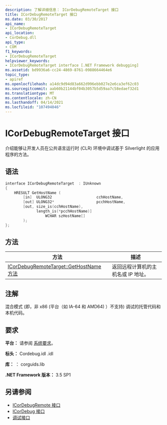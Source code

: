 ```yaml
---
description: 了解详细信息： ICorDebugRemoteTarget 接口
title: ICorDebugRemoteTarget 接口
ms.date: 03/30/2017
api_name:
- ICorDebugRemoteTarget
api_location:
- CorDebug.dll
api_type:
- COM
f1_keywords:
- ICorDebugRemoteTarget
helpviewer_keywords:
- ICorDebugRemoteTarget interface [.NET Framework debugging]
ms.assetid: bd9936a6-cc24-4869-8761-0988664464e6
topic_type:
- apiref
ms.openlocfilehash: a14dc9d94d83a662d996ebb027e2e6ca3ef62c03
ms.sourcegitcommit: aab60b21144bf04b3057b5d59aa7c58edaef32d1
ms.translationtype: MT
ms.contentlocale: zh-CN
ms.lasthandoff: 04/14/2021
ms.locfileid: "107494046"
---
```

# <a name="icordebugremotetarget-interface"></a>ICorDebugRemoteTarget 接口

介绍能够让开发人员在公共语言运行时 (CLR) 环境中调试基于 Silverlight 的应用程序的方法。  
  
## <a name="syntax"></a>语法  
  
```cpp  
interface ICorDebugRemoteTarget  : IUnknown  
{  
    HRESULT GetHostName (  
        [in]  ULONG32                    cchHostName,  
        [out] ULONG32*                   pcchHostName,  
        [out, size_is(cchHostName),  
              length_is(*pcchHostName)]  
                  WCHAR szHostName[]  
        );  
};  
```  
  
## <a name="methods"></a>方法  
  
|方法|描述|  
|------------|-----------------|  
|[ICorDebugRemoteTarget::GetHostName 方法](icordebugremotetarget-gethostname-method.md)|返回远程计算机的主机名或 IP 地址。|  
  
## <a name="remarks"></a>注解  

 混合模式 (即，非 x86 (平台（如 IA-64 和 AMD64) ）不支持) 调试的托管代码和本机代码。  
  
## <a name="requirements"></a>要求  

 **平台：** 请参阅 [系统要求](../../get-started/system-requirements.md)。  
  
 **标头：** Cordebug.idl .idl  
  
 **库：** ： corguids.lib  
  
 **.NET Framework 版本：** 3.5 SP1  
  
## <a name="see-also"></a>另请参阅

- [ICorDebugRemote 接口](icordebugremote-interface.md)
- [ICorDebug 接口](icordebug-interface.md)
- [调试接口](debugging-interfaces.md)
